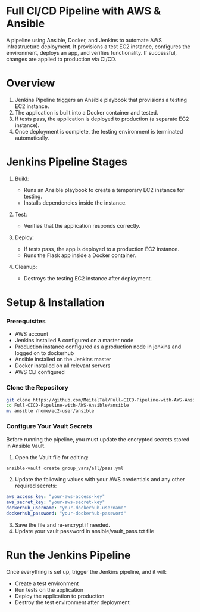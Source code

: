 # Full CI/CD Pipeline with AWS & Ansible
A pipeline using Ansible, Docker, and Jenkins to automate AWS infrastructure deployment. It provisions a test EC2 instance, configures the environment, deploys an app, and verifies functionality. If successful, changes are applied to production via CI/CD. 

# Overview
1. Jenkins Pipeline triggers an Ansible playbook that provisions a testing EC2 instance.
2. The application is built into a Docker container and tested.
3. If tests pass, the application is deployed to production (a separate EC2 instance).
4. Once deployment is complete, the testing environment is terminated automatically.

# Jenkins Pipeline Stages
1. Build:
   - Runs an Ansible playbook to create a temporary EC2 instance for testing.
   - Installs dependencies inside the instance.

2. Test:
   - Verifies that the application responds correctly.

3. Deploy:
   - If tests pass, the app is deployed to a production EC2 instance.
   - Runs the Flask app inside a Docker container.

4. Cleanup:
   - Destroys the testing EC2 instance after deployment.
  
# Setup & Installation
### Prerequisites
- AWS account
- Jenkins installed & configured on a master node
- Production instance configured as a production node in jenkins and logged on to dockerhub
- Ansible installed on the Jenkins master
- Docker installed on all relevant servers
- AWS CLI configured

### Clone the Repository
```sh
git clone https://github.com/MeitalTal/Full-CICD-Pipeline-with-AWS-Ansible.git
cd Full-CICD-Pipeline-with-AWS-Ansible/ansible
mv ansible /home/ec2-user/ansible
```

### Configure Your Vault Secrets
Before running the pipeline, you must update the encrypted secrets stored in Ansible Vault.

1. Open the Vault file for editing:

```sh
ansible-vault create group_vars/all/pass.yml
```
2. Update the following values with your AWS credentials and any other required secrets:

```yaml
aws_access_key: "your-aws-access-key"
aws_secret_key: "your-aws-secret-key"
dockerhub_username: "your-dockerhub-username"
dockerhub_password: "your-dockerhub-password"
```
3. Save the file and re-encrypt if needed.
4. Update your vault password in ansible/vault_pass.txt file

# Run the Jenkins Pipeline
Once everything is set up, trigger the Jenkins pipeline, and it will:
- Create a test environment
- Run tests on the application
- Deploy the application to production
- Destroy the test environment after deployment





